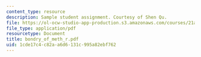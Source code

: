 ```yaml
---
content_type: resource
description: Sample student assignment. Courtesy of Shen Qu.
file: https://ol-ocw-studio-app-production.s3.amazonaws.com/courses/21a-212-myth-ritual-and-symbolism-spring-2004/1cde17c4c82aa6d6131c995a82ebf762_bondry_of_meth_r.pdf
file_type: application/pdf
resourcetype: Document
title: bondry_of_meth_r.pdf
uid: 1cde17c4-c82a-a6d6-131c-995a82ebf762
---
```

